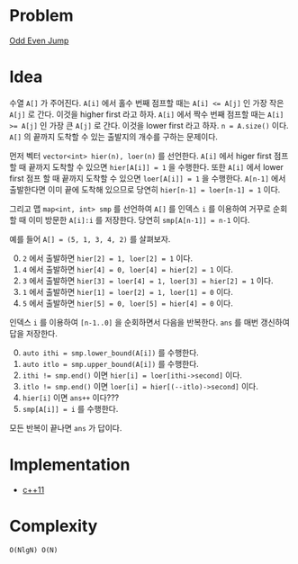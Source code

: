 # Problem

[Odd Even Jump](https://leetcode.com/problems/odd-even-jump/)

# Idea

수열 `A[]` 가 주어진다. `A[i]` 에서 홀수 번째 점프할 때는 `A[i] <=
A[j]` 인 가장 작은 `A[j]` 로 간다. 이것을 higher first 라고
하자. `A[i]` 에서 짝수 번째 점프할 때는 `A[i] >= A[j]` 인 가장 큰
`A[j]` 로 간다. 이것을 lower first 라고 하자. `n = A.size()` 이다.
`A[]` 의 끝까지 도착할 수 있는 출발지의 개수를 구하는 문제이다.

먼저 벡터 `vector<int> hier(n), loer(n)` 를 선언한다.  `A[i]` 에서
higer first 점프 할 때 끝까지 도착할 수 있으면 `hier[A[i]] = 1` 을
수행한다. 또한 `A[i]` 에서 lower first 점프 할 때 끝까지 도착할 수
있으면 `loer[A[i]] = 1` 을 수행한다. `A[n-1]` 에서 출발한다면 이미
끝에 도착해 있으므로 당연히 `hier[n-1] = loer[n-1] = 1` 이다.

그리고 맵 `map<int, int> smp` 를 선언하여 `A[]` 를 인덱스 `i` 를
이용하여 거꾸로 순회할 때 이미 방문한 `A[i]:i` 를 저장한다. 당연히
`smp[A[n-1]] = n-1` 이다.

예를 들어 `A[] = (5, 1, 3, 4, 2)` 를 살펴보자.

0. `2` 에서 출발하면 `hier[2] = 1, loer[2] = 1` 이다.
1. `4` 에서 출발하면 `hier[4] = 0, loer[4] = hier[2] = 1` 이다.
2. `3` 에서 출발하면 `hier[3] = loer[4] = 1, loer[3] = hier[2] = 1` 이다.
3. `1` 에서 출발하면 `hier[1] = loer[2] = 1, loer[1] = 0` 이다.
4. `5` 에서 출발하면 `hier[5] = 0, loer[5] = hier[4] = 0` 이다.

인덱스 `i` 를 이용하여 `[n-1..0]` 을 순회하면서 다음을 반복한다. `ans`
를 매번 갱신하여 답을 저장한다.

0. `auto ithi = smp.lower_bound(A[i])` 를 수행한다. 
1. `auto itlo = smp.upper_bound(A[i])` 를 수행한다.
2. `ithi != smp.end()` 이면 `hier[i] = loer[ithi->second]` 이다.
3. `itlo != smp.end()` 이면 `loer[i] = hier[(--itlo)->second]` 이다.
4. `hier[i]` 이면 `ans++` 이다???
5. `smp[A[i]] = i` 를 수행한다.

모든 반복이 끝나면 `ans` 가 답이다.

# Implementation

* [c++11](a.cpp)

# Complexity

```
O(NlgN) O(N)
```
